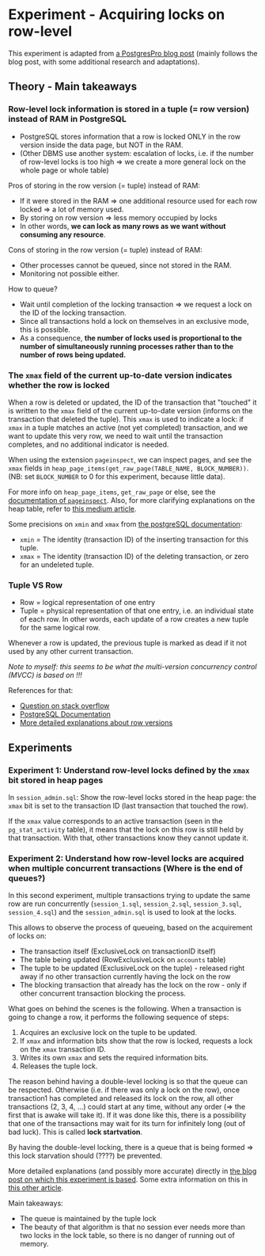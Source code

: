 # Experiment - Acquiring locks on row-level

This experiment is adapted from [a PostgresPro blog post](https://postgrespro.com/blog/pgsql/5968005) (mainly follows
the blog post, with some additional research and adaptations).


## Theory - Main takeaways

### Row-level lock information is stored in a tuple (= row version) instead of RAM in PostgreSQL

- PostgreSQL stores information that a row is locked ONLY in the row version inside the data page, but NOT in the RAM.
- (Other DBMS use another system: escalation of locks, i.e. if the number of row-level locks is too high => we create a
  more general lock on the whole page or whole table)

Pros of storing in the row version (= tuple) instead of RAM:

- If it were stored in the RAM => one additional resource used for each row locked => a lot of memory used.
- By storing on row version => less memory occupied by locks
- In other words, **we can lock as many rows as we want without consuming any resource**.

Cons of storing in the row version (= tuple) instead of RAM:

- Other processes cannot be queued, since not stored in the RAM.
- Monitoring not possible either.

How to queue?

- Wait until completion of the locking transaction => we request a lock on the ID of the locking transaction.
- Since all transactions hold a lock on themselves in an exclusive mode, this is possible.
- As a consequence, **the number of locks used is proportional to the number of simultaneously running processes rather
  than to the number of rows being updated.**


### The `xmax` field of the current up-to-date version indicates whether the row is locked

When a row is deleted or updated, the ID of the transaction that "touched" it is written to the `xmax` field of the
current up-to-date version (informs on the transaction that deleted the tuple).
This `xmax` is used to indicate a lock: if `xmax` in a tuple matches an active (not yet completed) transaction, and we
want to update this very row, we need to wait until the transaction completes, and no additional indicator is needed. 

When using the extension `pageinspect`, we can inspect pages, and see the `xmax` fields in 
`heap_page_items(get_raw_page(TABLE_NAME, BLOCK_NUMBER))`. (NB: set `BLOCK_NUMBER` to 0 for this experiment, because 
little data).

For more info on `heap_page_items`, `get_raw_page` or else, see
the [documentation of `pageinspect`](https://www.postgresql.org/docs/current/pageinspect.html).
Also, for more clarifying explanations on the heap table, refer
to [this medium article](https://muatik.medium.com/notes-on-postgresql-internals-4050340c9f4f).

Some precisions on `xmin` and `xmax`
from [the postgreSQL documentation](https://www.postgresql.org/docs/7.2/sql-syntax-columns.html):

- `xmin`  = The identity (transaction ID) of the inserting transaction for this tuple.
- `xmax` = The identity (transaction ID) of the deleting transaction, or zero for an undeleted tuple.



### Tuple VS Row

- Row = logical representation of one entry
- Tuple = physical representation of that one entry, i.e. an individual state of each row. In other words, each update
  of a row creates a new tuple for the same logical row.

Whenever a row is updated, the previous tuple is marked as dead if it not used by any other current transaction.

_Note to myself: this seems to be what the multi-version concurrency control (MVCC) is based on !!!_ 

References for that:

- [Question on stack overflow](https://stackoverflow.com/questions/19799282/whats-the-difference-between-a-tuple-and-a-row-in-postgres)
- [PostgreSQL Documentation](https://www.postgresql.org/docs/7.2/sql-syntax-columns.html#:~:text=(Note%3A%20A%20tuple%20is%20an,xmax))
- [More detailed explanations about row versions](https://postgrespro.com/blog/pgsql/5967892)

## Experiments

### Experiment 1: Understand row-level locks defined by the `xmax` bit stored in heap pages

In `session_admin.sql`:
Show the row-level locks stored in the heap page: the `xmax` bit is set to the transaction ID (last transaction that
touched the row).

If the `xmax` value corresponds to an active transaction (seen in the `pg_stat_activity` table), it means that the lock
on this row is still held by that transaction. 
With that, other transactions know they cannot update it.

### Experiment 2: Understand how row-level locks are acquired when multiple concurrent transactions (Where is the end of queues?)

In this second experiment, multiple transactions trying to update the same row are run
concurrently (`session_1.sql`, `session_2.sql`, `session_3.sql`, `session_4.sql`) and the `session_admin.sql` is used to
look at the locks.

This allows to observe the process of queueing, based on the acquirement of locks on:

- The transaction itself (ExclusiveLock on transactionID itself)
- The table being updated (RowExclusiveLock on `accounts` table)
- The tuple to be updated (ExclusiveLock on the tuple) - released right away if no other transaction currently having
  the lock on the row
- The blocking transaction that already has the lock on the row - only if other concurrent transaction blocking the
  process.

What goes on behind the scenes is the following.
When a transaction is going to change a row, it performs the following sequence of steps:

1. Acquires an exclusive lock on the tuple to be updated.
2. If `xmax` and information bits show that the row is locked, requests a lock on the `xmax` transaction ID.
3. Writes its own `xmax` and sets the required information bits.
4. Releases the tuple lock.

The reason behind having a double-level locking is so that the queue can be respected.
Otherwise (i.e. if there was only a lock on the row), once transaction1 has completed and released its lock on the row,
all other transactions (2, 3, 4, ...) could start at any time, without any order (=> the first that is awake will take
it).
If it was done like this, there is a possibility that one of the transactions may wait for its turn for infinitely long
(out of bad luck). This is called **lock startvation**.

By having the double-level locking, there is a queue that is being formed => this lock starvation should (????) be
prevented.

More detailed explanations (and possibly more accurate) directly
in [the blog post on which this experiment is based](https://postgrespro.com/blog/pgsql/5968005).
Some extra information on this in [this other article](https://www.cybertec-postgresql.com/en/row-locks-in-postgresql/).

Main takeaways:

- The queue is maintained by the tuple lock
- The beauty of that algorithm is that no session ever needs more than two locks in the lock table, so there is no
  danger of running out of memory.



